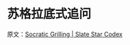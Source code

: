 # 苏格拉底式追问

原文：[Socratic Grilling | Slate Star Codex](https://slatestarcodex.com/2020/03/06/socratic-grilling/)

>

>

>

>

>

>

>

>

>

>